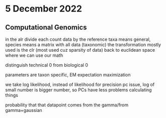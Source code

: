 # 5 December 2022

## Computational Genomics

in the alr divide each count data by the reference
taxa means general, species means a matrix with all data (taxonomic)
the transformation mostly used is the clr (most used cuz sparsity of data)
back to euclidean space where we can use our math
 
distinguish technical 0 from biological 0

parameters are taxon specific, EM expectation maximization

we take log likelihood, instead of likelihood for precision pc issue, log of small number is bigger number, so PCs have less problems calculating things

probability that that datapoint comes from the gamma/from gamma+gaussian
